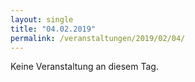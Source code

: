 ```yaml
---
layout: single
title: "04.02.2019"
permalink: /veranstaltungen/2019/02/04/
---
```


Keine Veranstaltung an diesem Tag.
